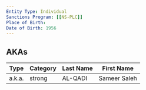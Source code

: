 ```yaml
---
Entity Type: Individual
Sanctions Program: [[NS-PLC]]
Place of Birth: 
Date of Birth: 1956
---
```



## AKAs
| Type | Category | Last Name | First Name |
|------|----------|-----------|------------|
| a.k.a. | strong | AL-QADI | Sameer Saleh |

